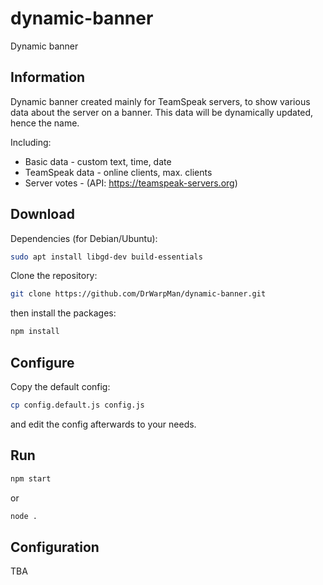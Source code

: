 # dynamic-banner
Dynamic banner

Information
-
Dynamic banner created mainly for TeamSpeak servers,
to show various data about the server on a banner.
This data will be dynamically updated, hence the name.

Including:
- Basic data - custom text, time, date
- TeamSpeak data - online clients, max. clients
- Server votes - (API: https://teamspeak-servers.org)

Download
-
Dependencies (for Debian/Ubuntu):
```bash
sudo apt install libgd-dev build-essentials
```
Clone the repository:
```bash
git clone https://github.com/DrWarpMan/dynamic-banner.git
```
then install the packages:
```bash
npm install
```

Configure
-
Copy the default config:
```bash
cp config.default.js config.js
```
and edit the config afterwards to your needs.

Run
-
```bash
npm start
```
or
```bash
node .
```

Configuration
-
TBA
